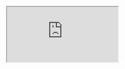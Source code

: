 <div>
<iframe src="https://pdfjs.kutina.cn/web/viewer?file=xiaochao.kutina.cn/%E6%B3%95%E5%BE%8B%E6%B3%95%E8%A7%84/%E4%B8%AD%E5%8D%8E%E4%BA%BA%E6%B0%91%E5%85%B1%E5%92%8C%E5%9B%BD%E4%B8%AA%E4%BA%BA%E4%BF%A1%E6%81%AF%E4%BF%9D%E6%8A%A4%E6%B3%95.pdf"></iframe>
</div>


